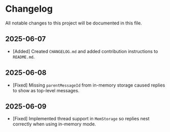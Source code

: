 # Changelog

All notable changes to this project will be documented in this file.

## 2025-06-07
- [Added] Created `CHANGELOG.md` and added contribution instructions to `README.md`.

## 2025-06-08
- [Fixed] Missing `parentMessageId` from in-memory storage caused replies to show as top-level messages.

## 2025-06-09
- [Fixed] Implemented thread support in `MemStorage` so replies nest correctly when using in-memory mode.
